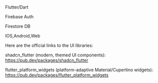 


Flutter/Dart

Firebase Auth

Firestore DB

IOS,Android,Web


Here are the official links to the UI libraries:

shadcn_flutter (modern, themed UI components):
https://pub.dev/packages/shadcn_flutter

flutter_platform_widgets (platform-adaptive Material/Cupertino widgets):
https://pub.dev/packages/flutter_platform_widgets